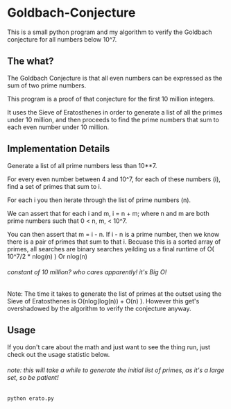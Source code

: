 # Goldbach-Conjecture
This is a small python program and my algorithm to verify the Goldbach conjecture for all numbers below 10^7.


## The what?

The Goldbach Conjecture is that all even numbers can be expressed as the sum of two prime numbers.

This program is a proof of that conjecture for the first 10 million integers. 

It uses the Sieve of Eratosthenes in order to generate a list of all the primes under 10 million, and then proceeds to find the prime numbers that sum to each even number under 10 million. 

## Implementation Details
Generate a list of all prime numbers less than 10**7.

For every even number between 4 and 10^7, for each of these numbers (i), find a set of primes that sum to i.

For each i you then iterate through the list of prime numbers (n).

We can assert that for each i and m, i = n + m; where n and m are both prime numbers such that 0 < n, m, < 10^7.

You can then assert that m = i - n. If i - n is a prime number, then we know there is a pair of primes that sum to that i.
Becuase this is a sorted array of primes, all searches are binary searches yeilding us a final runtime of O( 10^7/2 * nlog(n) ) Or nlog(n)

###### constant of 10 million? who cares apparently! it's Big O!

Note: The time it takes to generate the list of primes at the outset using the Sieve of Eratosthenes is O(nlog(log(n)) + O(n) ). However this get's overshadowed by the algorithm to verify the conjecture anyway. 


## Usage
If you don't care about the math and just want to see the thing run, just check out the usage statistic below. 
###### note: this will take a while to generate the initial list of primes, as it's a large set, so be patient! 

```
python erato.py
```

